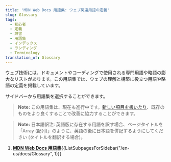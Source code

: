 ```yaml
---
title: 'MDN Web Docs 用語集: ウェブ関連用語の定義'
slug: Glossary
tags:
  - 初心者
  - 定義
  - 辞書
  - 用語集
  - インデックス
  - ランディング
  - Terminology
translation_of: Glossary
---
```

ウェブ技術には、ドキュメントやコーディングで使用される専門用語や略語の膨大なリストがあります。この用語集では、ウェブの理解と構築に役立つ用語や略語の定義を掲載しています。

サイドバーから用語集を選択することができます。

> **Note:** この用語集は、現在も進行中です。[新しい項目を書いたり](/ja/docs/MDN/Contribute/Howto/Write_a_new_entry_in_the_Glossary)、既存のものをより良くすることで改善に協力することができます。

> **Note:** 日本語訳注: 英語版に存在する用語を訳す場合、ページタイトルを「Array (配列)」のように、英語の後に日本語を併記するようにしてください (タイトルを翻訳する場合)。

<section id="Quick_links">
 <ol>
  <li><strong><a href="/ja/docs/Glossary">MDN Web Docs 用語集</a></strong>{{ListSubpagesForSidebar("/en-us/docs/Glossary", 1)}}</li>
 </ol>
</section>
